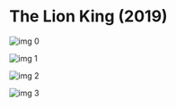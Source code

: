 # The Lion King (2019)

![img 0](https://i.imgur.com/fBwjNEN.jpg)

![img 1](https://i.imgur.com/ChgKPjw.png)

![img 2](https://i.imgur.com/eymYZy8.jpg)

![img 3](https://i.imgur.com/jdTx6ia.png)

